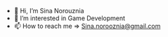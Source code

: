 - 👋 Hi, I’m Sina Norouznia
- 👀 I’m interested in Game Development
- 📫 How to reach me => Sina.norooznia@gmail.com

<!---
sinanorouznia/sinanorouznia is a ✨ special ✨ repository because its `README.md` (this file) appears on your GitHub profile.
You can click the Preview link to take a look at your changes.
--->
